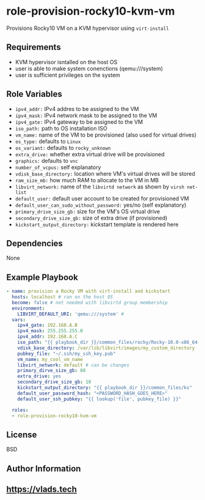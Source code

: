 role-provision-rocky10-kvm-vm
=========

Provisions Rocky10 VM on a KVM hypervisor using `virt-install`

Requirements
------------

- KVM hypervisor isntalled on the host OS
- user is able to make system conenctions (qemu:///system)
- user is sufficient privileges on the system


Role Variables
--------------

- `ipv4_addr:` IPv4 addres to be assigned to the VM
- `ipv4_mask:` IPv4 network mask to be assigned to the VM
- `ipv4_gate:` IPv4 gateway to be assigned to the VM
- `iso_path:` path to OS installation ISO
- `vm_name:` name of the VM to be provisioned (also used for virtual drives)
- `os_type:` defaults to `Linux`
- `os_variant:` defaults to `rocky_unknown`
- `extra_drive:` whether extra virtual drive will be provisioned
- `graphics:` defaults to `vnc`
- `number_of_vcpus:` self explanatory
- `vdisk_base_directory:` location where VM's virtual drives will be stored
- `ram_size_mb:` how much RAM to allocate to the VM in MB
- `libvirt_network:` name of the `libvirtd network` as shown by `virsh net-list`
- `default_user:` default user account to be created for provisioned VM
- `default_user_can_sudo_without_password:` yes/no (self explanatory)
- `primary_drive_size_gb:` size for the VM's OS virtual drive
- `secondary_drive_size_gb:` size of extra drive (if provisioned)
- `kickstart_output_directory:` kickstart template is rendered here


Dependencies
------------

None

Example Playbook
----------------


```yaml
- name: provision a Rocky VM with virt-install and kickstart
  hosts: localhost # ran on the host OS
  become: false # not needed with libvirtd group membership
  environment:
    LIBVIRT_DEFAULT_URI: 'qemu:///system' # 
  vars:
    ipv4_gate: 192.168.A.B
    ipv4_mask: 255.255.255.0
    ipv4_addr: 192.168.A.C
    iso_path: "{{ playbook_dir }}/common_files/rocky/Rocky-10.0-x86_64-dvd1.iso"
    vdisk_base_directory: /var/lib/libvirt/images/my_custom_directory
    pubkey_file: "~/.ssh/my_ssh_key.pub" 
    vm_name: my_cool_vm_name
    libvirt_network: default # can be changes
    primary_dirve_size_gb: 80
    extra_drive: yes
    secondary_drive_size_gb: 10
    kickstart_output_directory: "{{ playbook_dir }}/common_files/ks" 
    default_user_password_hash: "<PASSWORD_HASH_GOES_HERE>"
    default_user_ssh_pubkey: "{{ lookup('file', pubkey_file) }}"

  roles:
  - role-provision-rocky10-kvm-vm
```


License
-------

BSD

Author Information
------------------

https://vlads.tech
---


